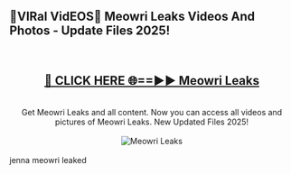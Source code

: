 <h2>🔴VIRal VidEOS🔴 Meowri Leaks Videos And Photos - Update Files 2025!</h2>
<br>
<div align="center">
<h2><a href="https://virallinks.top/odZfE0" rel="nofollow">🔴 CLICK HERE 🌐==►► Meowri Leaks</a></h2>
<br>
Get Meowri Leaks and all content. Now you can access all videos and pictures of Meowri Leaks. New Updated Files 2025!
<br>
<br>
<a href="https://virallinks.top/odZfE0" rel="nofollow" data-target="animated-image.originalLink"><img src="https://i.imgur.com/dJHk4Zq.gif)" alt="Meowri Leaks" style="max-width: 100%; display: inline-block;" data-target="animated-image.originalImage"></a>
</div>
<br>
jenna meowri leaked